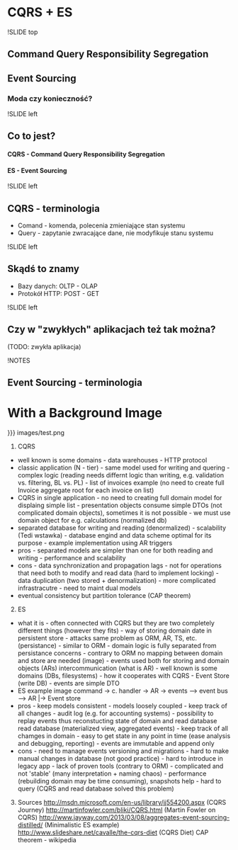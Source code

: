 # CQRS + ES

!SLIDE top

## Command Query Responsibility Segregation
## Event Sourcing

### Moda czy konieczność?

!SLIDE left

## Co to jest?
#### CQRS - Command Query Responsibility Segregation
#### ES - Event Sourcing

!SLIDE left

## CQRS - terminologia
* Comand - komenda, polecenia zmieniające stan systemu
* Query - zapytanie zwracające dane, nie modyfikuje stanu systemu

!SLIDE left

## Skądś to znamy
* Bazy danych: OLTP - OLAP
* Protokół HTTP: POST - GET

!SLIDE left
## Czy w "zwykłych" aplikacjach też tak można?
(TODO: zwykła aplikacja)

!NOTES

## Event Sourcing - terminologia 

# With a Background Image

}}} images/test.png


1) CQRS
- well known is some domains
        - data warehouses
        - HTTP protocol
- classic application (N - tier)
        - same model used for writing and quering
        - complex logic (reading needs differnt logic than writing, e.g. validation vs. filtering, BL vs. PL)
        - list of invoices example (no need to create full Invoice aggregate root for each invoice on list)
- CQRS in single application
        - no need to creating full domain model for displaing simple list
        - presentation objects consume simple DTOs (not complicated domain objects), sometimes it is not possible - we must use domain object for e.g. calculations (normalized db)
- separated database for writing and reading (denormalized)
        - scalability (Tedi wstawka)
        - database engind and data scheme optimal for its purpose
        - example implementation using AR triggers
- pros
        - separated models are simpler than one for both reading and writing
        - performance and scalability
- cons
        - data synchronization and propagation lags
        - not for operations that need both to modify and read data (hard to implement locking)
        - data duplication (two stored + denormalization)
        - more complicated infrastracutre
        - need to maint dual models
- eventual consistency but partition tolerance (CAP theorem)

2) ES
- what it is
        - often connected with CQRS but they are two completely different things (however they fits)
        - way of storing domain date in persistent store
        - attacks same problem as ORM, AR, TS, etc. (persistance)
        - similar to ORM - domain logic is fully separated from persistance concerns
        - contrary to ORM no mapping between domain and store are needed (image)
        - events used both for storing and domain objects (ARs) intercommunication (what is AR)
        - well known is some domains (DBs, filesystems)
        - how it cooperates with CQRS
        - Event Store (write DB)
        - events are simple DTO
- ES example image
        command -> c. handler -> AR -> events --> event bus --> AR
                                                            |-> Event store
- pros
        - keep models consistent
        - models loosely coupled
        - keep track of all changes
        - audit log (e.g. for accounting systems)
        - possibility to replay events thus reconstucting state of domain and read database read database (materialized view, aggregated events)
        - keep track of all chamges in domain
        - easy to get state in any point in time (ease analysis and debugging, reporting)
        - events are immutable and append only
- cons
        - need to manage events versioning and migrations
        - hard to make manual changes in database (not good practice)
        - hard to introduce in legacy app
        - lack of proven tools (contrary to ORM)
        - complicated and not 'stable' (many interpretation + naming chaos)
        - performance (rebuilding domain may be time consuming), snapshots help
        - hard to query (CQRS and read database solved this problem)

3) Sources
http://msdn.microsoft.com/en-us/library/jj554200.aspx (CQRS Journey)
http://martinfowler.com/bliki/CQRS.html (Martin Fowler on CQRS)
http://www.jayway.com/2013/03/08/aggregates-event-sourcing-distilled/ (Minimalistic ES example)
http://www.slideshare.net/cavalle/the-cqrs-diet (CQRS Diet)
CAP theorem - wikipedia

